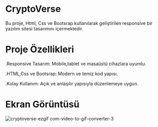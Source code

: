 # CryptoVerse

Bu proje, Html, Css ve Bootsrap kullanılarak geliştirilen responsive bir yazılım sitesi tasarımını içermektedir.

# Proje Özellikleri

.Responsive Tasarım: Mobile,tablet ve masaüstü cihazlara uyumlu.

.HTML,Css ve Bootsrap: Modern ve temiz kod yapısı. 

.Kolay Kullanım: Açık ve anlaşılır yapısıyla düzenlemeye uygun.

# Ekran Görüntüsü
![cryptoverse-ezgif com-video-to-gif-converter-3](https://github.com/user-attachments/assets/d747889b-8c07-4a28-bb06-90e890c57f5d)



